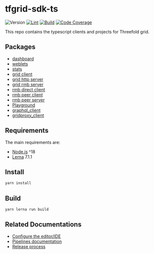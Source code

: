 # tfgrid-sdk-ts

![Version](https://img.shields.io/github/lerna-json/v/threefoldtech/tfgrid-sdk-ts/development?color=blue&label=version)
[![Lint](https://github.com/threefoldtech/tfgrid-sdk-ts/actions/workflows/lint.yml/badge.svg)](https://github.com/threefoldtech/tfgrid-sdk-ts/actions/workflows/lint.yml)
[![Build](https://github.com/threefoldtech/tfgrid-sdk-ts/actions/workflows/build.yml/badge.svg)](https://github.com/threefoldtech/tfgrid-sdk-ts/actions/workflows/build.yml)
[![Code Coverage](https://codecov.io/gh/threefoldtech/tfgrid-sdk-ts/branch/development/graph/badge.svg)](https://codecov.io/gh/threefoldtech/tfgrid-sdk-ts)

This repo contains the typescript clients and projects for Threefold grid.

## Packages

- [dashboard](./packages/dashboard/README.md)
- [weblets](./packages/weblets/README.md)
- [stats](./packages/stats/README.md)
- [grid client](./packages/grid_client/README.md)
- [grid http server](./packages/grid_http_server/README.md)
- [grid rmb server](./packages/grid_rmb_server/README.md)
- [rmb direct client](./packages/rmb_direct_client/README.md)
- [rmb peer client](./packages/rmb_peer_client/README.md)
- [rmb peer server](./packages/rmb_peer_server/README.md)
- [Playground](./packages/playground/README.md)
- [graphql_client](./packages/graphql_client/README.md)
- [gridproxy_client](./packages/gridproxy_client/README.md)

## Requirements

The main requirements are:

- [Node.js](https://nodejs.org/en) ^18
- [Lerna](https://lerna.js.org/) 7.1.1

## Install

```bash
yarn install
```

## Build

```bash
yarn lerna run build
```

## Related Documentations

- [Configure the editor/IDE](./docs/editor_config.md)
- [Pipelines documentation](./docs/workflows.md)
- [Release process](./docs/release.md)
